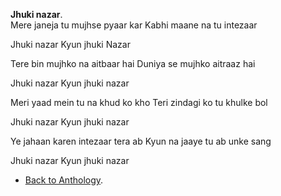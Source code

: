 **Jhuki nazar**.  
Mere janeja tu mujhse pyaar kar 
Kabhi maane na tu intezaar

Jhuki nazar 
Kyun jhuki Nazar

Tere bin mujhko na aitbaar hai
Duniya se mujhko aitraaz hai

Jhuki nazar
Kyun jhuki nazar

Meri yaad mein tu na khud ko kho
Teri zindagi ko tu khulke bol

Jhuki nazar
Kyun jhuki nazar

Ye jahaan karen intezaar tera ab
Kyun na jaaye tu ab unke sang

Jhuki nazar
Kyun jhuki nazar

- <a href="https://kushalsamant.github.io/anthology.html">Back to Anthology</a>.  